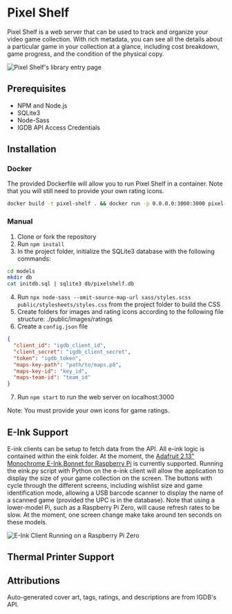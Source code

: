 # Pixel Shelf

Pixel Shelf is a web server that can be used to track and organize your video game collection. With rich metadata, you
can see all the details about a particular game in your collection at a glance, including cost breakdown, game progress,
and the condition of the physical copy.

![Pixel Shelf's library entry page](https://alexsmbaratti.com/images/pixel-shelf/library_screenshot.png)

## Prerequisites

* NPM and Node.js
* SQLite3
* Node-Sass
* IGDB API Access Credentials

## Installation

### Docker

The provided Dockerfile will allow you to run Pixel Shelf in a container. Note that you will still need to provide your
own rating icons.

```sh
docker build -t pixel-shelf . && docker run -p 0.0.0.0:3000:3000 pixel-shelf
```

### Manual

1. Clone or fork the repository
2. Run `npm install`
3. In the project folder, initialize the SQLite3 database with the following commands:

```sh
cd models
mkdir db
cat initdb.sql | sqlite3 db/pixelshelf.db
```

4. Run `npx node-sass --omit-source-map-url sass/styles.scss public/stylesheets/styles.css` from the project folder to
   build the CSS
5. Create folders for images and rating icons according to the following file structure: ./public/images/ratings
6. Create a `config.json` file

```json
{
  "client_id": "igdb_client_id",
  "client_secret": "igdb_client_secret",
  "token": "igdb_token",
  "maps-key-path": "path/to/maps.p8",
  "maps-key-id": "key_id",
  "maps-team-id": "team_id"
}
```

7. Run `npm start` to run the web server on localhost:3000

Note: You must provide your own icons for game ratings.

## E-Ink Support

E-ink clients can be setup to fetch data from the API. All e-ink logic is contained within the eink folder. At the
moment, the [Adafruit 2.13" Monochrome E-Ink Bonnet for Raspberry Pi](https://www.adafruit.com/product/4687) is
currently supported. Running the eink.py script with Python on the e-ink client will allow the application to display
the size of your game collection on the screen. The buttons with cycle through the different screens, including wishlist
size and game identification mode, allowing a USB barcode scanner to display the name of a scanned game (provided the
UPC is in the database). Note that using a lower-model Pi, such as a Raspberry Pi Zero, will cause refresh rates to be
slow. At the moment, one screen change make take around ten seconds on these models.

![E-Ink Client Running on a Raspberry Pi Zero](https://alexsmbaratti.com/images/pixel-shelf/e_ink_example.jpg)

## Thermal Printer Support

## Attributions

Auto-generated cover art, tags, ratings, and descriptions are from IGDB's API.